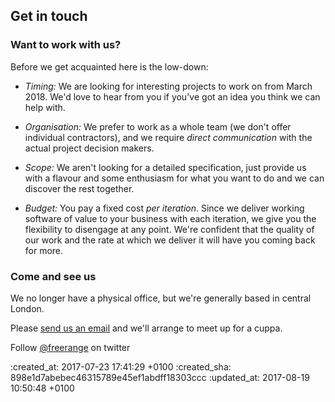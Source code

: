 <div id="contact" class="section group" markdown="1">

## Get in touch

<div id="working-together" markdown="1">

### Want to work with us?

Before we get acquainted here is the low-down:

* *Timing:* We are looking for interesting projects to work on from March 2018. We'd love to hear from you if you've got an idea you think we can help with.

* *Organisation:* We prefer to work as a whole team (we don't offer individual contractors), and we require <em>direct communication</em> with the actual project decision makers.

* *Scope:* We aren't looking for a detailed specification, just provide us with a flavour and some enthusiasm for what you want to do and we can discover the rest together.

* *Budget:* You pay a fixed cost <em>per iteration</em>. Since we deliver working software of value to your business with each iteration, we give you the flexibility to disengage at any point. We're confident that the quality of our work and the rate at which we deliver it will have you coming back for more.

</div>

<div id="address-etc" markdown="1">

### Come and see us

We no longer have a physical office, but we're generally based in central London.

Please [send us an email][email-address] and we'll arrange to meet up for a cuppa.

<p class="twitter">Follow <a href="http://twitter.com/freerange" title="Follow us on twitter">@freerange</a> on twitter</p>

</div>
</div>

[email-address]: mailto:lets@gofreerange.com

:created_at: 2017-07-23 17:41:29 +0100
:created_sha: 898e1d7abebec46315789e45ef1abdff18303ccc
:updated_at: 2017-08-19 10:50:48 +0100

